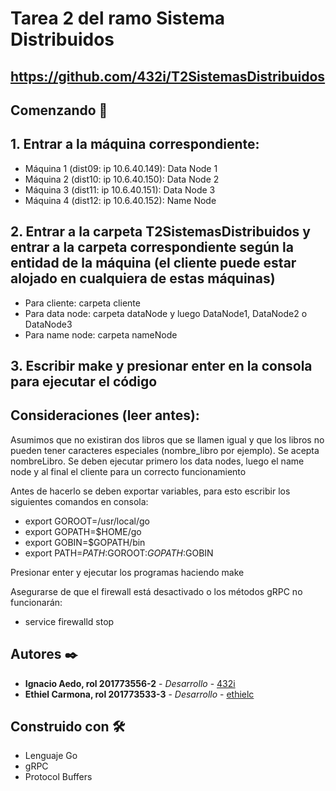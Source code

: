 
# Tarea 2 del ramo Sistema Distribuidos
## https://github.com/432i/T2SistemasDistribuidos
## Comenzando 🚀

## 1. Entrar a la máquina correspondiente:
- Máquina 1 (dist09: ip 10.6.40.149): Data Node 1
- Máquina 2 (dist10: ip 10.6.40.150): Data Node 2
- Máquina 3 (dist11: ip 10.6.40.151): Data Node 3
- Máquina 4 (dist12: ip 10.6.40.152): Name Node

## 2. Entrar a la carpeta T2SistemasDistribuidos y entrar a la carpeta correspondiente según la entidad de la máquina (el cliente puede estar alojado en cualquiera de estas máquinas)

- Para cliente: carpeta cliente
- Para data node: carpeta dataNode y luego DataNode1, DataNode2 o DataNode3
- Para name node: carpeta nameNode

## 3. Escribir make y presionar enter en la consola para ejecutar el código
## Consideraciones (leer antes):
Asumimos que no existiran dos libros que se llamen igual y que los libros no pueden tener caracteres especiales (nombre_libro por ejemplo). Se acepta nombreLibro.
Se deben ejecutar primero los data nodes, luego el name node y al final el cliente para un correcto funcionamiento


Antes de hacerlo se deben exportar variables, para esto escribir los siguientes comandos en consola:
- export GOROOT=/usr/local/go
- export GOPATH=$HOME/go
- export GOBIN=$GOPATH/bin
- export PATH=$PATH:$GOROOT:$GOPATH:$GOBIN

Presionar enter y ejecutar los programas haciendo make

Asegurarse de que el firewall está desactivado o los métodos gRPC no funcionarán:

- service firewalld stop

## Autores ✒️

* **Ignacio Aedo, rol 201773556-2** - *Desarrollo* - [432i](https://github.com/432i)
* **Ethiel Carmona, rol 201773533-3** - *Desarrollo* - [ethielc](https://github.com/ethielc)

## Construido con 🛠️
* Lenguaje Go
* gRPC
* Protocol Buffers
